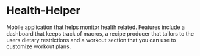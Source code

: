 # Health-Helper
Mobile application that helps monitor health related. Features include a dashboard that keeps track of macros, a recipe producer that tailors to the users dietary restrictions
and a workout section that you can use to customize workout plans.

